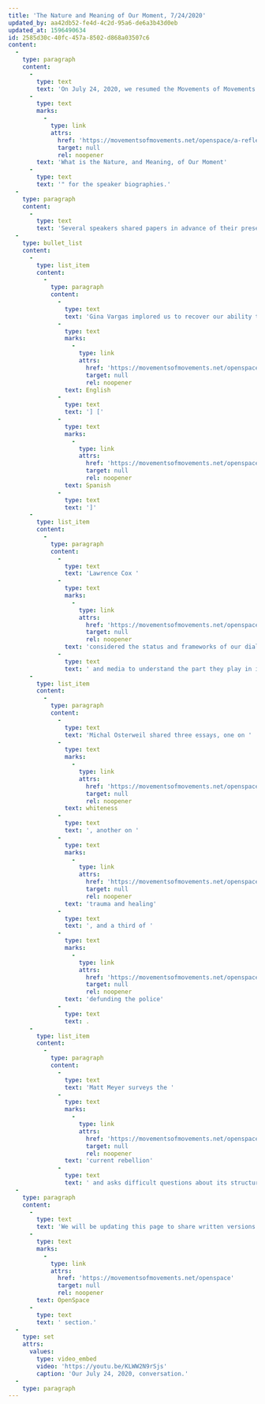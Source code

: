 ```yaml
---
title: 'The Nature and Meaning of Our Moment, 7/24/2020'
updated_by: aa42db52-fe4d-4c2d-95a6-de6a3b43d0eb
updated_at: 1596490634
id: 2585d30c-40fc-457a-8502-d868a03507c6
content:
  -
    type: paragraph
    content:
      -
        type: text
        text: 'On July 24, 2020, we resumed the Movements of Movements conversations begun with the two volumes that constitute the series. The discussion took the uprisings in the United States as a point of departure but, with its international panel of speakers, it focused more generally on the status of our movements. See "'
      -
        type: text
        marks:
          -
            type: link
            attrs:
              href: 'https://movementsofmovements.net/openspace/a-reflection-on-the-current-moment'
              target: null
              rel: noopener
        text: 'What is the Nature, and Meaning, of Our Moment'
      -
        type: text
        text: '" for the speaker biographies.'
  -
    type: paragraph
    content:
      -
        type: text
        text: 'Several speakers shared papers in advance of their presentations:'
  -
    type: bullet_list
    content:
      -
        type: list_item
        content:
          -
            type: paragraph
            content:
              -
                type: text
                text: 'Gina Vargas implored us to recover our ability to dream! ['
              -
                type: text
                marks:
                  -
                    type: link
                    attrs:
                      href: 'https://movementsofmovements.net/openspace/let-s-regain-our-ability-to-dream'
                      target: null
                      rel: noopener
                text: English
              -
                type: text
                text: '] ['
              -
                type: text
                marks:
                  -
                    type: link
                    attrs:
                      href: 'https://movementsofmovements.net/openspace/recuperemos-nuestra-capacidad-de-sonar'
                      target: null
                      rel: noopener
                text: Spanish
              -
                type: text
                text: ']'
      -
        type: list_item
        content:
          -
            type: paragraph
            content:
              -
                type: text
                text: 'Lawrence Cox '
              -
                type: text
                marks:
                  -
                    type: link
                    attrs:
                      href: 'https://movementsofmovements.net/openspace/how-do-we-become-able-to-win-learning-from-each-other-s-struggles'
                      target: null
                      rel: noopener
                text: 'considered the status and frameworks of our dialogues'
              -
                type: text
                text: ' and media to understand the part they play in increasing our capacity to learn from each other... and to win. '
      -
        type: list_item
        content:
          -
            type: paragraph
            content:
              -
                type: text
                text: 'Michal Osterweil shared three essays, one on '
              -
                type: text
                marks:
                  -
                    type: link
                    attrs:
                      href: 'https://movementsofmovements.net/openspace/defund-the-police-reclaim-our-imaginations'
                      target: null
                      rel: noopener
                text: whiteness
              -
                type: text
                text: ', another on '
              -
                type: text
                marks:
                  -
                    type: link
                    attrs:
                      href: 'https://movementsofmovements.net/openspace/healing-our-collective-trauma-and-reclaiming-our-power'
                      target: null
                      rel: noopener
                text: 'trauma and healing'
              -
                type: text
                text: ', and a third of '
              -
                type: text
                marks:
                  -
                    type: link
                    attrs:
                      href: 'https://movementsofmovements.net/openspace/defund-the-police-reclaim-our-imaginations'
                      target: null
                      rel: noopener
                text: 'defunding the police'
              -
                type: text
                text: .
      -
        type: list_item
        content:
          -
            type: paragraph
            content:
              -
                type: text
                text: 'Matt Meyer surveys the '
              -
                type: text
                marks:
                  -
                    type: link
                    attrs:
                      href: 'https://movementsofmovements.net/openspace/emerging-moments-and-movements'
                      target: null
                      rel: noopener
                text: 'current rebellion'
              -
                type: text
                text: ' and asks difficult questions about its structure and potential.'
  -
    type: paragraph
    content:
      -
        type: text
        text: 'We will be updating this page to share written versions of the talks from 7/24 and also links to follow up posts from our '
      -
        type: text
        marks:
          -
            type: link
            attrs:
              href: 'https://movementsofmovements.net/openspace'
              target: null
              rel: noopener
        text: OpenSpace
      -
        type: text
        text: ' section.'
  -
    type: set
    attrs:
      values:
        type: video_embed
        video: 'https://youtu.be/KLWW2N9rSjs'
        caption: 'Our July 24, 2020, conversation.'
  -
    type: paragraph
---
```

